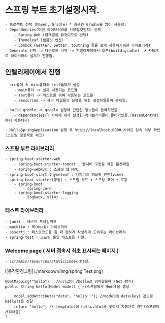 # 스프링 부트 초기설정시작.

    - 프로젝트 선택 (Maven, Gradle) * 최근엔 Gradle을 많이 사용함.
    - Dependencies(어떤 라이브러리를 사용할것인지) 선택
        - Spring Web (웹개발을 할것이므로 선택)
        - Thymeleaf (템플릿 엔진)
        - Lombok (Getter, Setter, toString 등을 쉽게 사용하기위한 라이브러리)
    - Generate 선택 -> 다운로드 시작 -> 인텔리제이에서 오픈(build.gradle) -> 자동으로 라이브러리 설치가 진행됨.

## 인텔리제이에서 진행

    - src폴더 속 main폴더와 test폴더가 생성
        - main폴더 -> 실제 사용되는 코드들
        - test폴더 -> 테스트를 위해 사용되는 코드들
        - resources -> 자바 파일들의 실행을 위한 설정파일들이 존재함.

    - build.gradle -> gradle 설정에 관련된 정보들이 들어가있음.
        - dependencies{} 사이에 내가 설정한 라이브러리들이 들어가있음.(mavenCentral에서 자동다운)

    - HelloSpringApplication 실행 후 http://localhost:8080 사이트 접속 여부 확인(스프링 정상작동 체크)

### 스프링 부트 라이브러리

    - spring-boot-starter-web
        - spring-boot-starter-tomcat : 웹서버 구동을 위한 톰캣파일
        - spring-webmvc : 스프링 웹 MVC
    - spring-boot-start-thymeleaf : 타임리프 템플릿 엔진(view)
    - spring-boot-starter(공통) : 스프링 부트 + 스프링 코어 + 로깅
        - spring-boot
            - spring-core
        - spring-boot-starter-logging
            - logback, slf4j ...

### 테스트 라이브러리

    - junit : 테스트 프레임워크
    - mockito : 목(mock) 라이브러리
    - assertj : 테스트코드를 좀 더 편하게 작성하게 도와주는 라이브러리
    - spring-test : 스프링 통합 테스트를 지원.

### Welcome page ( 서버 접속시 최초 표시되는 페이지 )

    - scr/main/resources/static/index.html

![동작환경그림](./markdown/img/spring Test.png)

```
@GetMapping("hello")   //url값이 /hello로 넘어왔을때 (Get 방식)
public String hello(Model model) { //스프링에서 Model을 생성

    model.addAttribute("data", "hello!!"); //model에 data(key) 값으로 hello!!를 전달
    return "hello"; // templates에 hello.html을 찾아서 자동으로 리턴(스프링이 처리해줌)
}
```
